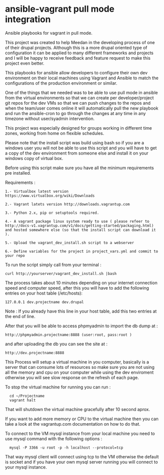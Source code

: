 ansible-vagrant pull mode integration
======================================

Ansible playbooks for vagrant in pull mode.

This project was created to help Meedan in the developing process of one of their drupal projects. Although this is a more drupal oriented type of configuration it can be applied to many different frameworks and projects and I will be happy to receive feedback and feature request to make this project even better.

This playbooks for ansible allow developers to configure their own dev environment on their local machines using Vagrant and Ansible to match the configurations of the production environment or similar.

One of the things that we needed was to be able to use pull mode in ansible from the virtual environments so that we can create per developer/project git repos for the dev VMs so that we can push changes to the repos and when the team/user comes online it will automatically pull the new playbook and run the ansible-cron to go through the changes at any time in any timezone without user/syadmin intervention.

This project was especially designed for groups working in different time zones, working from home on flexible schedules.

Please note that the install  script was build using bash so if you are a windows user you will not be able to use this script and you will have to get a copy of the dev environment from someone else and install it on your windows copy of virtual box.

Before using this script make sure you have all the minimum requirements pre installed.

Requirements :
```
1.- Virtualbox latest version https://www.virtualbox.org/wiki/Downloads

2.- Vagrant latets version http://downloads.vagrantup.com

3.- Python 2.x, pip or setuptools required.

4.- A vagrant package linux system ready to use ( please refeer to http://docs-v1.vagrantup.com/v1/docs/getting-started/packaging.html) and hosted somewhere else (so that the install script can download it ).

5.- Upload the vagrant_dev_install.sh script to a webserver 

6.- Define variables for the project in project_vars.yml and commit to your repo
```

To run the script simply call from your terminal :
```
curl http://yourserver/vagrant_dev_install.sh |bash
```

The process takes about 10 minutes depending on your internet connection speed and computer speed, after this you will have to add the following entries on your host table (/etc/hosts):
```
127.0.0.1 dev.projectname dev.drupal
```

Note : If you already have this line in your host table, add this two entries at the end of line.

After that you will be able to access phpmyadmin to import the db dump at :
```
http://phpmyadmin.projectname:8888 (user:root, pass:root )
```

and after uploading the db you can see the site at :
```
http://dev.projectname:8888
```

  This Process will setup a virtual machine in you computer, basically is a server that can consume lots of resources so make sure you are not using all the memory and cpu on your computer while using the dev enviroment otherwise you will see slow response on the refresh of each page.

  To stop the virtual machine for running you can run :
```
  cd ~/Projectname
  vagrant halt
```

  That will shutdown the virtual machine gracefully after 10 second aprox.

  If you want to add more memory or CPU to the virtual machine then you can take a look at the vagrantup.com documentation on how to do that.

  To connect to the VM mysql instance from your local machine you need to use mysql command with the following options :
```
  mysql -P 3366 -u root -p -h localhost --protocol=tcp
```

  That way mysql client will connect using tcp to the VM otherwise the default is socket and if you have your own mysql server running you will connect to your mysql instance.
